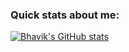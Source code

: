 ### Quick stats about me:
[![Bhavik's GitHub stats](https://github-readme-stats.vercel.app/api?username=pradyuman-verma&count_private=true&show_icons=true&theme=dark&include_all_commits=true)](https://github.com/anuraghazra/github-readme-stats)
